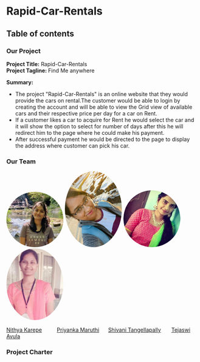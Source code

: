 # Rapid-Car-Rentals

## Table of contents

### Our Project
   <strong>Project Title:</strong> Rapid-Car-Rentals<br>
   <strong>Project Tagline: </strong>Find Me anywhere<br>
    
**Summary:**<br>
* The project "Rapid-Car-Rentals" is an online website that they would provide the cars on rental.The customer would be able to login by creating the account and will be able to view the Grid view of available cars and their respective price per day for a car on Rent. 
* If a customer likes a car to acquire for Rent he would select the car and it will show the option to select for number of days after this he will redirect him to the page where he could make his payment.
* After successful payment he would be directed to the page to display the address where customer can pick his car.<br>

### Our Team
<img src="Nithya.jpg" alt="drawing" width="150" style="border-radius:50%" />                <img src="Priyanka.jpg" alt="drawing" width="150" style="border-radius:50%" />
<img src="vani.jpg.png" alt="drawing" width="150" style="border-radius:50%" />               <img src="Tejaswi.jpg" alt="Tejaswi" width="150" style="border-radius:50%"/>

  [Nithya Karepe](https://github.com/KarepeN) &nbsp;&nbsp;&nbsp;&nbsp;&nbsp;&nbsp;&nbsp;&nbsp; [Priyanka Maruthi](https://github.com/Maruthi158)             &nbsp;&nbsp;&nbsp;&nbsp;   [Shivani Tangellapally](https://github.com/shivani-ta)    &nbsp;&nbsp;&nbsp;&nbsp;&nbsp;   [Tejaswi Avula](https://github.com/tejaavula)

### Project Charter
